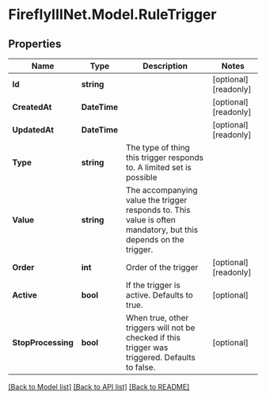 # FireflyIIINet.Model.RuleTrigger

## Properties

Name | Type | Description | Notes
------------ | ------------- | ------------- | -------------
**Id** | **string** |  | [optional] [readonly] 
**CreatedAt** | **DateTime** |  | [optional] [readonly] 
**UpdatedAt** | **DateTime** |  | [optional] [readonly] 
**Type** | **string** | The type of thing this trigger responds to. A limited set is possible | 
**Value** | **string** | The accompanying value the trigger responds to. This value is often mandatory, but this depends on the trigger. | 
**Order** | **int** | Order of the trigger | [optional] [readonly] 
**Active** | **bool** | If the trigger is active. Defaults to true. | [optional] 
**StopProcessing** | **bool** | When true, other triggers will not be checked if this trigger was triggered. Defaults to false. | [optional] 

[[Back to Model list]](../README.md#documentation-for-models) [[Back to API list]](../README.md#documentation-for-api-endpoints) [[Back to README]](../README.md)

